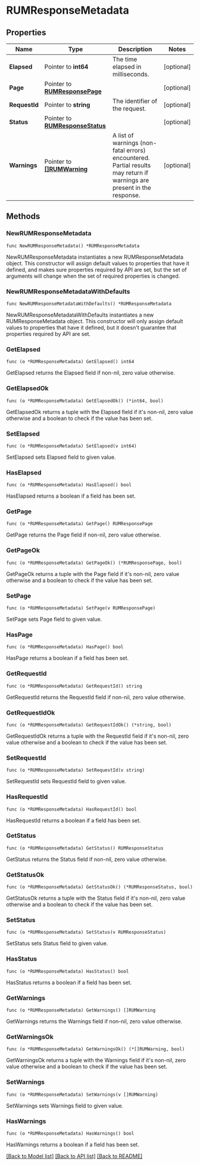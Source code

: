 # RUMResponseMetadata

## Properties

| Name          | Type                                                     | Description                                                                                                            | Notes      |
| ------------- | -------------------------------------------------------- | ---------------------------------------------------------------------------------------------------------------------- | ---------- |
| **Elapsed**   | Pointer to **int64**                                     | The time elapsed in milliseconds.                                                                                      | [optional] |
| **Page**      | Pointer to [**RUMResponsePage**](RUMResponsePage.md)     |                                                                                                                        | [optional] |
| **RequestId** | Pointer to **string**                                    | The identifier of the request.                                                                                         | [optional] |
| **Status**    | Pointer to [**RUMResponseStatus**](RUMResponseStatus.md) |                                                                                                                        | [optional] |
| **Warnings**  | Pointer to [**[]RUMWarning**](RUMWarning.md)             | A list of warnings (non-fatal errors) encountered. Partial results may return if warnings are present in the response. | [optional] |

## Methods

### NewRUMResponseMetadata

`func NewRUMResponseMetadata() *RUMResponseMetadata`

NewRUMResponseMetadata instantiates a new RUMResponseMetadata object.
This constructor will assign default values to properties that have it defined,
and makes sure properties required by API are set, but the set of arguments
will change when the set of required properties is changed.

### NewRUMResponseMetadataWithDefaults

`func NewRUMResponseMetadataWithDefaults() *RUMResponseMetadata`

NewRUMResponseMetadataWithDefaults instantiates a new RUMResponseMetadata object.
This constructor will only assign default values to properties that have it defined,
but it doesn't guarantee that properties required by API are set.

### GetElapsed

`func (o *RUMResponseMetadata) GetElapsed() int64`

GetElapsed returns the Elapsed field if non-nil, zero value otherwise.

### GetElapsedOk

`func (o *RUMResponseMetadata) GetElapsedOk() (*int64, bool)`

GetElapsedOk returns a tuple with the Elapsed field if it's non-nil, zero value otherwise
and a boolean to check if the value has been set.

### SetElapsed

`func (o *RUMResponseMetadata) SetElapsed(v int64)`

SetElapsed sets Elapsed field to given value.

### HasElapsed

`func (o *RUMResponseMetadata) HasElapsed() bool`

HasElapsed returns a boolean if a field has been set.

### GetPage

`func (o *RUMResponseMetadata) GetPage() RUMResponsePage`

GetPage returns the Page field if non-nil, zero value otherwise.

### GetPageOk

`func (o *RUMResponseMetadata) GetPageOk() (*RUMResponsePage, bool)`

GetPageOk returns a tuple with the Page field if it's non-nil, zero value otherwise
and a boolean to check if the value has been set.

### SetPage

`func (o *RUMResponseMetadata) SetPage(v RUMResponsePage)`

SetPage sets Page field to given value.

### HasPage

`func (o *RUMResponseMetadata) HasPage() bool`

HasPage returns a boolean if a field has been set.

### GetRequestId

`func (o *RUMResponseMetadata) GetRequestId() string`

GetRequestId returns the RequestId field if non-nil, zero value otherwise.

### GetRequestIdOk

`func (o *RUMResponseMetadata) GetRequestIdOk() (*string, bool)`

GetRequestIdOk returns a tuple with the RequestId field if it's non-nil, zero value otherwise
and a boolean to check if the value has been set.

### SetRequestId

`func (o *RUMResponseMetadata) SetRequestId(v string)`

SetRequestId sets RequestId field to given value.

### HasRequestId

`func (o *RUMResponseMetadata) HasRequestId() bool`

HasRequestId returns a boolean if a field has been set.

### GetStatus

`func (o *RUMResponseMetadata) GetStatus() RUMResponseStatus`

GetStatus returns the Status field if non-nil, zero value otherwise.

### GetStatusOk

`func (o *RUMResponseMetadata) GetStatusOk() (*RUMResponseStatus, bool)`

GetStatusOk returns a tuple with the Status field if it's non-nil, zero value otherwise
and a boolean to check if the value has been set.

### SetStatus

`func (o *RUMResponseMetadata) SetStatus(v RUMResponseStatus)`

SetStatus sets Status field to given value.

### HasStatus

`func (o *RUMResponseMetadata) HasStatus() bool`

HasStatus returns a boolean if a field has been set.

### GetWarnings

`func (o *RUMResponseMetadata) GetWarnings() []RUMWarning`

GetWarnings returns the Warnings field if non-nil, zero value otherwise.

### GetWarningsOk

`func (o *RUMResponseMetadata) GetWarningsOk() (*[]RUMWarning, bool)`

GetWarningsOk returns a tuple with the Warnings field if it's non-nil, zero value otherwise
and a boolean to check if the value has been set.

### SetWarnings

`func (o *RUMResponseMetadata) SetWarnings(v []RUMWarning)`

SetWarnings sets Warnings field to given value.

### HasWarnings

`func (o *RUMResponseMetadata) HasWarnings() bool`

HasWarnings returns a boolean if a field has been set.

[[Back to Model list]](../README.md#documentation-for-models) [[Back to API list]](../README.md#documentation-for-api-endpoints) [[Back to README]](../README.md)
